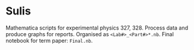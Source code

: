 # Sulis
Mathematica scripts for experimental physics 327, 328. Process data and produce graphs for reports.
Organised as `<Lab#>_<Part#>*.nb`.
Final notebook for term paper: `Final.nb`.
